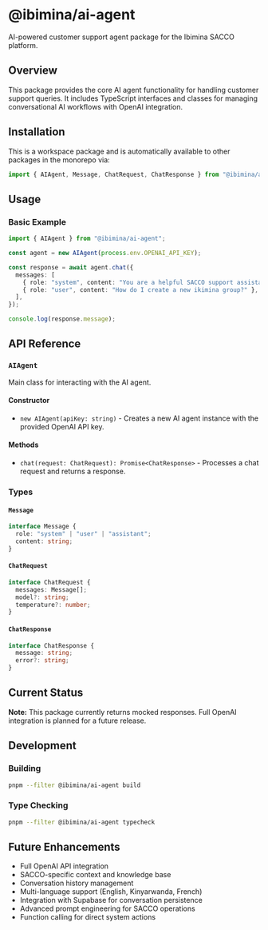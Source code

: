 # @ibimina/ai-agent

AI-powered customer support agent package for the Ibimina SACCO platform.

## Overview

This package provides the core AI agent functionality for handling customer
support queries. It includes TypeScript interfaces and classes for managing
conversational AI workflows with OpenAI integration.

## Installation

This is a workspace package and is automatically available to other packages in
the monorepo via:

```typescript
import { AIAgent, Message, ChatRequest, ChatResponse } from "@ibimina/ai-agent";
```

## Usage

### Basic Example

```typescript
import { AIAgent } from "@ibimina/ai-agent";

const agent = new AIAgent(process.env.OPENAI_API_KEY);

const response = await agent.chat({
  messages: [
    { role: "system", content: "You are a helpful SACCO support assistant." },
    { role: "user", content: "How do I create a new ikimina group?" },
  ],
});

console.log(response.message);
```

## API Reference

### `AIAgent`

Main class for interacting with the AI agent.

#### Constructor

- `new AIAgent(apiKey: string)` - Creates a new AI agent instance with the
  provided OpenAI API key.

#### Methods

- `chat(request: ChatRequest): Promise<ChatResponse>` - Processes a chat request
  and returns a response.

### Types

#### `Message`

```typescript
interface Message {
  role: "system" | "user" | "assistant";
  content: string;
}
```

#### `ChatRequest`

```typescript
interface ChatRequest {
  messages: Message[];
  model?: string;
  temperature?: number;
}
```

#### `ChatResponse`

```typescript
interface ChatResponse {
  message: string;
  error?: string;
}
```

## Current Status

**Note:** This package currently returns mocked responses. Full OpenAI
integration is planned for a future release.

## Development

### Building

```bash
pnpm --filter @ibimina/ai-agent build
```

### Type Checking

```bash
pnpm --filter @ibimina/ai-agent typecheck
```

## Future Enhancements

- Full OpenAI API integration
- SACCO-specific context and knowledge base
- Conversation history management
- Multi-language support (English, Kinyarwanda, French)
- Integration with Supabase for conversation persistence
- Advanced prompt engineering for SACCO operations
- Function calling for direct system actions
